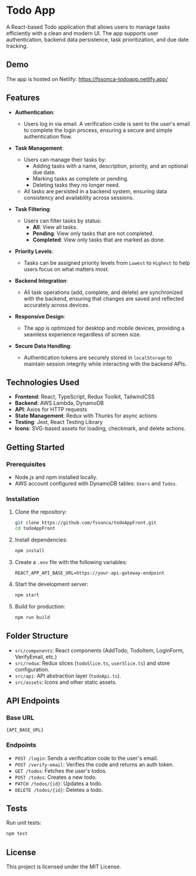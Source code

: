 # Todo App

A React-based Todo application that allows users to manage tasks efficiently with a clean and modern UI. The app supports user authentication, backend data persistence, task prioritization, and due date tracking.

## Demo

The app is hosted on Netlify:
https://fssonca-todoapp.netlify.app/

## Features

- **Authentication**: 
  - Users log in via email. A verification code is sent to the user's email to complete the login process, ensuring a secure and simple authentication flow.

- **Task Management**: 
  - Users can manage their tasks by:
    - Adding tasks with a name, description, priority, and an optional due date.
    - Marking tasks as complete or pending.
    - Deleting tasks they no longer need.
  - All tasks are persisted in a backend system, ensuring data consistency and availability across sessions.

- **Task Filtering**: 
  - Users can filter tasks by status:
    - **All**: View all tasks.
    - **Pending**: View only tasks that are not completed.
    - **Completed**: View only tasks that are marked as done.

- **Priority Levels**: 
  - Tasks can be assigned priority levels from `Lowest` to `Highest` to help users focus on what matters most.

- **Backend Integration**: 
  - All task operations (add, complete, and delete) are synchronized with the backend, ensuring that changes are saved and reflected accurately across devices.

- **Responsive Design**: 
  - The app is optimized for desktop and mobile devices, providing a seamless experience regardless of screen size.

- **Secure Data Handling**: 
  - Authentication tokens are securely stored in `localStorage` to maintain session integrity while interacting with the backend APIs.

## Technologies Used

- **Frontend**: React, TypeScript, Redux Toolkit, TailwindCSS
- **Backend**: AWS Lambda, DynamoDB
- **API**: Axios for HTTP requests
- **State Management**: Redux with Thunks for async actions
- **Testing**: Jest, React Testing Library
- **Icons**: SVG-based assets for loading, checkmark, and delete actions.

## Getting Started

### Prerequisites

- Node.js and npm installed locally.
- AWS account configured with DynamoDB tables: `Users` and `Todos`.

### Installation

1. Clone the repository:
   ```bash
   git clone https://github.com/fssonca/todoAppFront.git
   cd todoAppFront
   ```

2. Install dependencies:
   ```bash
   npm install
   ```

3. Create a `.env` file with the following variables:
   ```dotenv
   REACT_APP_API_BASE_URL=https://your-api-gateway-endpoint
   ```

4. Start the development server:
   ```bash
   npm start
   ```

5. Build for production:
   ```bash
   npm run build
   ```

## Folder Structure

- `src/components`: React components (AddTodo, TodoItem, LoginForm, VerifyEmail, etc.)
- `src/redux`: Redux slices (`todoSlice.ts`, `userSlice.ts`) and store configuration.
- `src/api`: API abstraction layer (`todoApi.ts`).
- `src/assets`: Icons and other static assets.

## API Endpoints

### Base URL
`{API_BASE_URL}`

### Endpoints
- `POST /login`: Sends a verification code to the user's email.
- `POST /verify-email`: Verifies the code and returns an auth token.
- `GET /todos`: Fetches the user's todos.
- `POST /todos`: Creates a new todo.
- `PATCH /todos/{id}`: Updates a todo.
- `DELETE /todos/{id}`: Deletes a todo.


## Tests

Run unit tests:
```bash
npm test
```

## License

This project is licensed under the MIT License.